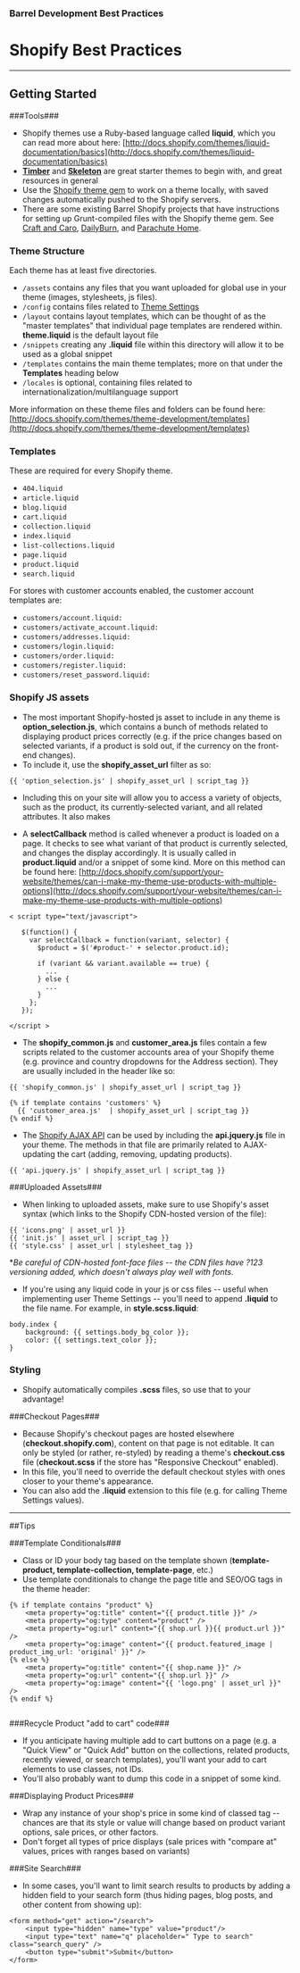 ### Barrel Development Best Practices

# Shopify Best Practices
----------------------

## Getting Started

###Tools###

- Shopify themes use a Ruby-based language called **liquid**, which you can read more about here: [http://docs.shopify.com/themes/liquid-documentation/basics](http://docs.shopify.com/themes/liquid-documentation/basics)
- **[Timber](https://github.com/Shopify/Timber)** and **[Skeleton](https://github.com/Shopify/skeleton-theme)** are great starter themes to begin with, and great resources in general
- Use the [Shopify theme gem](https://github.com/Shopify/shopify_theme) to work on a theme locally, with saved changes automatically pushed to the Shopify servers.
- There are some existing Barrel Shopify projects that have instructions for setting up Grunt-compiled files with the Shopify theme gem. See [Craft and Caro](https://github.com/barrel/craft-and-caro), [DailyBurn](https://github.com/barrel/DailyBurn), and [Parachute Home](https://github.com/barrel/Parachute-v2). 

### Theme Structure

Each theme has at least five directories.

- `/assets` contains any files that you want uploaded for global use in your theme (images, stylesheets, js files).
- `/config` contains files related to [Theme Settings](http://docs.shopify.com/themes/theme-development/templates/settings)
- `/layout` contains layout templates, which can be thought of as the "master templates" that individual page templates are rendered within. **theme.liquid** is the default layout file
- `/snippets` creating any **.liquid** file within this directory will allow it to be used as a global snippet
- `/templates` contains the main theme templates; more on that under the **Templates** heading below
- `/locales` is optional, containing files related to internationalization/multilanguage support 

More information on these theme files and folders can be found here: [http://docs.shopify.com/themes/theme-development/templates](http://docs.shopify.com/themes/theme-development/templates)


### Templates ###

These are required for every Shopify theme.

+ `404.liquid`
+ `article.liquid`
+ `blog.liquid`
+ `cart.liquid`
+ `collection.liquid`
+ `index.liquid`
+ `list-collections.liquid`
+ `page.liquid`
+ `product.liquid`
+ `search.liquid`

For stores with customer accounts enabled, the customer account templates are: 

+ `customers/account.liquid:`
+ `customers/activate_account.liquid:`
+ `customers/addresses.liquid:`
+ `customers/login.liquid:`
+ `customers/order.liquid:`
+ `customers/register.liquid:`
+ `customers/reset_password.liquid:`


### Shopify JS assets

- The most important Shopify-hosted js asset to include in any theme is **option_selection.js**, which contains a bunch of methods related to displaying product prices correctly (e.g. if the price changes based on selected variants, if a product is sold out, if the currency on the front-end changes). 
- To include it, use the **shopify_asset_url** filter as so:

```
{{ 'option_selection.js' | shopify_asset_url | script_tag }}
```

- Including this on your site will allow you to access a variety of objects, such as the product, its currently-selected variant, and all related attributes. It also makes 

- A **selectCallback** method is called whenever a product is loaded on a page. It checks to see what variant of that product is currently selected, and changes the display accordingly. It is usually called in **product.liquid** and/or a snippet of some kind. More on this method can be found here: [http://docs.shopify.com/support/your-website/themes/can-i-make-my-theme-use-products-with-multiple-options](http://docs.shopify.com/support/your-website/themes/can-i-make-my-theme-use-products-with-multiple-options)

```
< script type="text/javascript">
 
   $(function() {
     var selectCallback = function(variant, selector) {
       $product = $('#product-' + selector.product.id);
 		
       if (variant && variant.available == true) {
         ...
       } else {
         ...
       }
     };
   });
 
</script >
```


- The **shopify_common.js** and **customer_area.js** files contain a few scripts related to the customer accounts area of your Shopify theme (e.g. province and country dropdowns for the Address section). They are usually included in the header like so:

```
{{ 'shopify_common.js' | shopify_asset_url | script_tag }}

{% if template contains 'customers' %}  
  {{ 'customer_area.js'  | shopify_asset_url | script_tag }}
{% endif %}
```


- The [Shopify AJAX API](http://docs.shopify.com/support/your-website/themes/can-i-use-ajax-api) can be used by including the **api.jquery.js** file in your theme. The methods in that file are primarily related to AJAX-updating the cart (adding, removing, updating products).

```
{{ 'api.jquery.js' | shopify_asset_url | script_tag }}
```

###Uploaded Assets###
- When linking to uploaded assets, make sure to use Shopify's asset syntax (which links to the Shopify CDN-hosted version of the file):

```
{{ 'icons.png' | asset_url }}
{{ 'init.js' | asset_url | script_tag }}
{{ 'style.css' | asset_url | stylesheet_tag }}
```
**Be careful of CDN-hosted font-face files -- the CDN files have ?123 versioning added, which doesn't always play well with fonts.*

- If you're using any liquid code in your js or css files -- useful when implementing user Theme Settings -- you'll need to append **.liquid** to the file name. For example, in **style.scss.liquid**:

```
body.index {
    background: {{ settings.body_bg_color }}; 
    color: {{ settings.text_color }}; 
}

```

### Styling
- Shopify automatically compiles **.scss** files, so use that to your advantage!

###Checkout Pages###

- Because Shopify's checkout pages are hosted elsewhere (**checkout.shopify.com**), content on that page is not editable. It can only be styled (or rather, re-styled) by reading a theme's **checkout.css** file (**checkout.scss** if the store has "Responsive Checkout" enabled). 
- In this file, you'll need to override the default checkout styles with ones closer to your theme's appearance.
- You can also add the **.liquid** extension to this file (e.g. for calling Theme Settings values).

----------------------

##Tips


###Template Conditionals###

- Class or ID your body tag based on the template shown (**template-product, template-collection, template-page**, etc.)
- Use template conditionals to change the page title and SEO/OG tags in the theme header:

```
{% if template contains "product" %}
	<meta property="og:title" content="{{ product.title }}" />
	<meta property="og:type" content="product" />
	<meta property="og:url" content="{{ shop.url }}{{ product.url }}" />
	<meta property="og:image" content="{{ product.featured_image | product_img_url: 'original' }}" />
{% else %}
	<meta property="og:title" content="{{ shop.name }}" />
	<meta property="og:url" content="{{ shop.url }}" />
	<meta property="og:image" content="{{ 'logo.png' | asset_url }}" />
{% endif %}
	
```


###Recycle Product "add to cart" code###

- If you anticipate having multiple add to cart buttons on a page (e.g. a "Quick View" or "Quick Add" button on the collections, related products, recently viewed, or search templates), you'll want your add to cart elements to use classes, not IDs. 
- You'll also probably want to dump this code in a snippet of some kind. 


###Displaying Product Prices###

- Wrap any instance of your shop's price in some kind of classed tag -- chances are that its style or value will change based on product variant options, sale prices, or other factors.
- Don't forget all types of price displays (sale prices with "compare at" values, prices with ranges based on variants)

###Site Search###

- In some cases, you'll want to limit search results to products by adding a hidden field to your search form (thus hiding pages, blog posts, and other content from showing up):

```
<form method="get" action="/search">
	<input type="hidden" name="type" value="product"/>
	<input type="text" name="q" placeholder=" Type to search" class="search_query" /> 
	<button type="submit">Submit</button>
</form>
```
